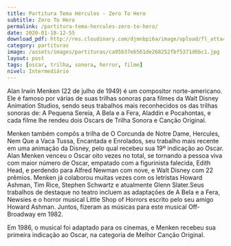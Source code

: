 ```yaml
---
title: Partitura Tema Hércules - Zero To Hero
subtitle: Zero To Hero
permalink: /partitura-tema-hercules-zero-to-hero/
date: 2020-01-18-12-55
download_pdf: http://res.cloudinary.com/djmnbpi6a/image/upload/fl_attachment/v1/sheetmusic/alan-menken-zero-to-hero-from-walt-disney-pictures-hercules-music.pdf
category: partituras
image: /assets/images/partituras/ca95b37eb561de268252fbf5371d6bc1.jpg
layout: post
tags: [oscar, trilha, sonora, horror, filme]
nivel: Intermediário
---
```

Alan Irwin Menken (22 de julho de 1949) é um compositor norte-americano. Ele é famoso por várias de suas trilhas sonoras para filmes da Walt Disney Animation Studios, sendo seus trabalhos mais reconhecidos os das trilhas sonoras de: A Pequena Sereia, A Bela e a Fera, Aladdin e Pocahontas, e cada filme lhe rendeu dois Oscars de Trilha Sonora e Canção Original. 

Menken também compôs a trilha de O Corcunda de Notre Dame, Hercules, Nem Que a Vaca Tussa, Encantada e Enrolados, seu trabalho mais recente em uma animação da Disney, pelo qual recebeu sua 19º indicação ao Oscar. Alan Menken venceu o Oscar oito vezes no total, se tornando a pessoa viva com maior número de Oscar, empatado com a figurinista falecida, Edith Head, e perdendo para Alfred Newman com nove, e Walt Disney com 22 prêmios. Menken já colaborou muitas vezes com os letristas Howard Ashman, Tim Rice, Stephen Schwartz e atualmente Glenn Slater.Seus trabalhos de destaque no teatro incluem as adaptações de A Bela e a Fera, Newsies e o horror musical Little Shop of Horrors escrito pelo seu amigo Howard Ashman. Juntos, fizeram as músicas para este musical Off-Broadway em 1982.

 Em 1986, o musical foi adaptado para os cinemas, e Menken recebeu sua primeira indicação ao Oscar, na categoria de Melhor Canção Original.
